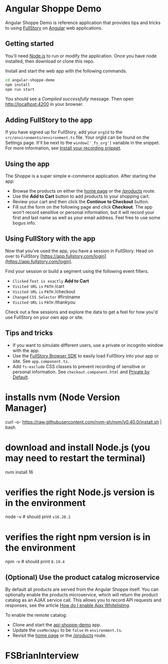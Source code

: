 # Angular Shoppe Demo

Angular Shoppe Demo is reference application that provides tips and tricks to using [FullStory](https://www.fullstory.com/) on [Angular](https://angular.io/) web applications.

## Getting started

You'll need [Node.js](nodejs.org) to run or modify the application.  Once you have node installed, then download or clone this repo.

Install and start the web app with the following commands.

```bash
cd angular-shoppe-demo
npm install
npm run start
```

You should see a *Compiled successfully* message.  Then open [http://localhost:4200](http://localhost:4200) in your browser.

## Adding FullStory to the app

If you have signed up for FullStory, add your `orgId` to the `src/environments/environment.ts` file. Your orgId can be found on the Settings page.  It'll be next to the `window['_fs_org']` variable in the snippet.  For more information, see [Install your recording snippet](https://help.fullstory.com/hc/en-us/articles/360020828233#Install).

## Using the app

The Shoppe is a super simple e-commerce application.  After starting the app:

- Browse the products on either the [home page](http://localhost:4200) or the [/products](http://localhost:4200/products) route.
- Use the **Add to Cart** button to add products to your shopping cart.
- Review your cart and then click the **Continue to Checkout** button.
- Fill out the form on the following page and click **Checkout**. The app won't record sensitive or personal information, but it will record your first and last name as well as your email address. Feel free to use some bogus info.

## Using FullStory with the app

Now that you've used the app, you have a session in FullStory. Head on over to FullStory [https://app.fullstory.com/login](https://app.fullstory.com/login).

Find your session or build a segment using the following event filters.

- `Clicked` `Text is exactly` **Add to Cart**
- `Visited URL` `is` `PATH` /cart
- `Visited URL` `is` `PATH` /checkout
- `Changed` `CSS Selector` #firstname
- `Visited URL` `is` `PATH` /thankyou

Check out a few sessions and explore the data to get a feel for how you'd use FullStory on your own app or site.

## Tips and tricks

- If you want to simulate different users, use a private or incognito window with the app.
- Use the [FullStory Browser SDK](https://github.com/fullstorydev/fullstory-browser-sdk) to easily load FullStory into your app or site. See `app.component.ts`.
- Add `fs-exclude` CSS classes to prevent recording of sensitive or personal information. See `checkout.component.html` and [Private by Default](https://help.fullstory.com/hc/en-us/articles/360044349073-FullStory-Private-by-Default).

# installs nvm (Node Version Manager)
curl -o- https://raw.githubusercontent.com/nvm-sh/nvm/v0.40.0/install.sh | bash
# download and install Node.js (you may need to restart the terminal)
nvm install 16
# verifies the right Node.js version is in the environment
node -v # should print `v16.20.2`
# verifies the right npm version is in the environment
npm -v # should print `8.19.4`

## (Optional) Use the product catalog microservice

By default all products are served from the Angular Shoppe itself.  You can optionally enable the products microservice, which will return the product catalog as an AJAX service call.  This allows you to record API requests and responses, see the article [How do I enable Ajax Whitelisting](https://help.fullstory.com/hc/en-us/articles/360020828393-How-do-I-enable-Ajax-Whitelisting-).

To enable the remote catalog:

- Clone and start the [api-shoppe-demo](https://github.com/fullstorydev/api-shoppe-demo) app.
- Update the `useMockApi` to be `false` in `environment.ts`.
- Revisit the [home page](http://localhost:4200) or the [/products](http://localhost:4200/products) route.
# FSBrianInterview
